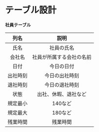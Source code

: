 # テーブル設計

**社員テーブル**

| 列名  | 説明 |
| :----: |:---:|
| 氏名 | 社員の氏名 |
| 会社名 | 社員が所属する会社の名前 |
| 日付 | 今日の日付|
| 出社時刻 | 今日の出社時刻 | 
| 退社時刻 | 今日の退社時刻 |
| 状態 | 出社、休暇、退社など |
| 規定最小 | 140など |
| 規定最大 | 180など |
| 残業時間 | 残業時間 |